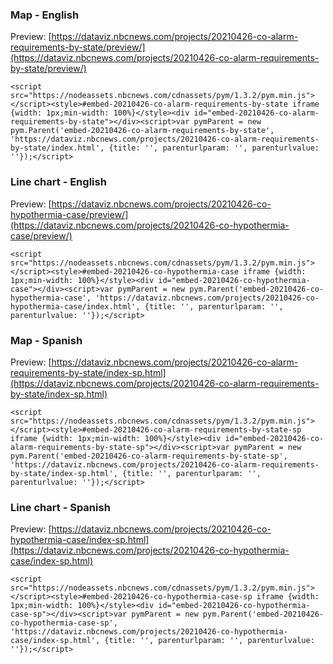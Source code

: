 ### Map - English
Preview: [https://dataviz.nbcnews.com/projects/20210426-co-alarm-requirements-by-state/preview/](https://dataviz.nbcnews.com/projects/20210426-co-alarm-requirements-by-state/preview/)

`<script src="https://nodeassets.nbcnews.com/cdnassets/pym/1.3.2/pym.min.js"></script><style>#embed-20210426-co-alarm-requirements-by-state iframe {width: 1px;min-width: 100%}</style><div id="embed-20210426-co-alarm-requirements-by-state"></div><script>var pymParent = new pym.Parent('embed-20210426-co-alarm-requirements-by-state', 'https://dataviz.nbcnews.com/projects/20210426-co-alarm-requirements-by-state/index.html', {title: '', parenturlparam: '', parenturlvalue: ''});</script>`

### Line chart - English
Preview: [https://dataviz.nbcnews.com/projects/20210426-co-hypothermia-case/preview/](https://dataviz.nbcnews.com/projects/20210426-co-hypothermia-case/preview/)

`<script src="https://nodeassets.nbcnews.com/cdnassets/pym/1.3.2/pym.min.js"></script><style>#embed-20210426-co-hypothermia-case iframe {width: 1px;min-width: 100%}</style><div id="embed-20210426-co-hypothermia-case"></div><script>var pymParent = new pym.Parent('embed-20210426-co-hypothermia-case', 'https://dataviz.nbcnews.com/projects/20210426-co-hypothermia-case/index.html', {title: '', parenturlparam: '', parenturlvalue: ''});</script>`

### Map - Spanish
Preview: [https://dataviz.nbcnews.com/projects/20210426-co-alarm-requirements-by-state/index-sp.html](https://dataviz.nbcnews.com/projects/20210426-co-alarm-requirements-by-state/index-sp.html)

`<script src="https://nodeassets.nbcnews.com/cdnassets/pym/1.3.2/pym.min.js"></script><style>#embed-20210426-co-alarm-requirements-by-state-sp iframe {width: 1px;min-width: 100%}</style><div id="embed-20210426-co-alarm-requirements-by-state-sp"></div><script>var pymParent = new pym.Parent('embed-20210426-co-alarm-requirements-by-state-sp', 'https://dataviz.nbcnews.com/projects/20210426-co-alarm-requirements-by-state/index-sp.html', {title: '', parenturlparam: '', parenturlvalue: ''});</script>`

### Line chart - Spanish
Preview: [https://dataviz.nbcnews.com/projects/20210426-co-hypothermia-case/index-sp.html](https://dataviz.nbcnews.com/projects/20210426-co-hypothermia-case/index-sp.html)

`<script src="https://nodeassets.nbcnews.com/cdnassets/pym/1.3.2/pym.min.js"></script><style>#embed-20210426-co-hypothermia-case-sp iframe {width: 1px;min-width: 100%}</style><div id="embed-20210426-co-hypothermia-case-sp"></div><script>var pymParent = new pym.Parent('embed-20210426-co-hypothermia-case-sp', 'https://dataviz.nbcnews.com/projects/20210426-co-hypothermia-case/index-sp.html', {title: '', parenturlparam: '', parenturlvalue: ''});</script>`